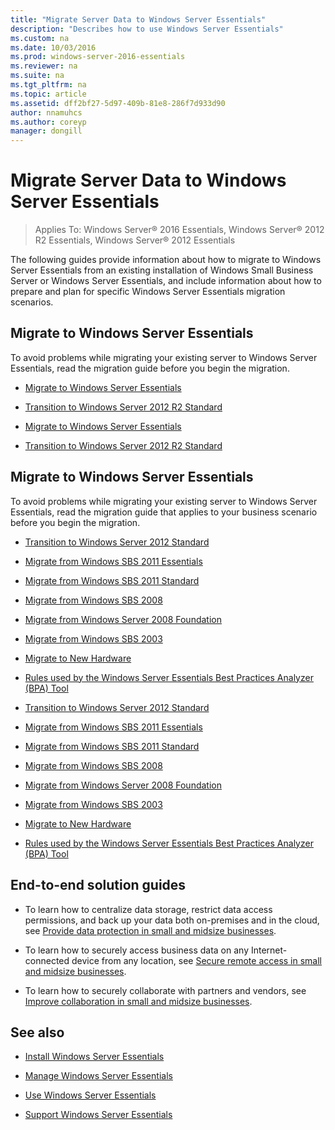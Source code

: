 ```yaml
---
title: "Migrate Server Data to Windows Server Essentials"
description: "Describes how to use Windows Server Essentials"
ms.custom: na
ms.date: 10/03/2016
ms.prod: windows-server-2016-essentials
ms.reviewer: na
ms.suite: na
ms.tgt_pltfrm: na
ms.topic: article
ms.assetid: dff2bf27-5d97-409b-81e8-286f7d933d90
author: nnamuhcs
ms.author: coreyp
manager: dongill
---
```


# Migrate Server Data to Windows Server Essentials

>Applies To: Windows Server&reg; 2016 Essentials, Windows Server&reg; 2012 R2 Essentials, Windows Server&reg; 2012 Essentials

The following guides provide information about how to migrate to Windows Server Essentials from an existing installation of Windows Small Business Server or Windows Server Essentials, and include information about how to prepare and plan for specific Windows Server Essentials migration scenarios.  
  
## Migrate to Windows Server Essentials  
 To avoid problems while migrating your existing server to  Windows Server Essentials, read the migration guide before you begin the migration.  
  

-   [Migrate to Windows Server Essentials](Migrate-from-Previous-Versions-to-Windows-Server-Essentials-or-Windows-Server-Essentials-Experience.md)  
  
-   [Transition to Windows Server 2012 R2 Standard](Transition-from-Windows-Server-2012-R2-Essentials-to-Windows-Server-2012-R2-Standard.md)  

-   [Migrate to Windows Server Essentials](../migrate/Migrate-from-Previous-Versions-to-Windows-Server-Essentials-or-Windows-Server-Essentials-Experience.md)  
  
-   [Transition to Windows Server 2012 R2 Standard](../migrate/Transition-from-Windows-Server-2012-R2-Essentials-to-Windows-Server-2012-R2-Standard.md)  

  
## Migrate to Windows Server Essentials  
 To avoid problems while migrating your existing server to  Windows Server Essentials, read the migration guide that applies to your business scenario before you begin the migration.  
  

-   [Transition to Windows Server 2012 Standard](Transition-from-Windows-Server-2012-Essentials-to-Windows-Server-2012-Standard.md)  
  
-   [Migrate from Windows SBS 2011 Essentials](Migrate-Windows-Small-Business-Server-2011-Essentials-to-Windows-Server-Essentials.md)  
  
-   [Migrate from Windows SBS 2011 Standard](Migrate-Windows-Small-Business-Server-2011-Standard-to-Windows-Server-Essentials.md)  
  
-   [Migrate from Windows SBS 2008](Migrate-Windows-Small-Business-Server-2008-to-Windows-Server-Essentials.md)  
  
-   [Migrate from Windows Server 2008 Foundation](Migrate-Windows-Server-2008-Foundation-to-Windows-Server-Essentials.md)  
  
-   [Migrate from Windows SBS 2003](Migrate-Windows-Small-Business-Server-2003-to-Windows-Server-Essentials.md)  
  
-   [Migrate to New Hardware](Migrate-Windows-Server-Essentials-to-New-Hardware.md)  
  
-   [Rules used by the Windows Server Essentials Best Practices Analyzer (BPA) Tool](Rules-used-by-the-Windows-Server-Essentials-Best-Practices-Analyzer--BPA--Tool.md)  

-   [Transition to Windows Server 2012 Standard](../migrate/Transition-from-Windows-Server-2012-Essentials-to-Windows-Server-2012-Standard.md)  
  
-   [Migrate from Windows SBS 2011 Essentials](../migrate/Migrate-Windows-Small-Business-Server-2011-Essentials-to-Windows-Server-Essentials.md)  
  
-   [Migrate from Windows SBS 2011 Standard](../migrate/Migrate-Windows-Small-Business-Server-2011-Standard-to-Windows-Server-Essentials.md)  
  
-   [Migrate from Windows SBS 2008](../migrate/Migrate-Windows-Small-Business-Server-2008-to-Windows-Server-Essentials.md)  
  
-   [Migrate from Windows Server 2008 Foundation](../migrate/Migrate-Windows-Server-2008-Foundation-to-Windows-Server-Essentials.md)  
  
-   [Migrate from Windows SBS 2003](../migrate/Migrate-Windows-Small-Business-Server-2003-to-Windows-Server-Essentials.md)  
  
-   [Migrate to New Hardware](../migrate/Migrate-Windows-Server-Essentials-to-New-Hardware.md)  
  
-   [Rules used by the Windows Server Essentials Best Practices Analyzer (BPA) Tool](../migrate/Rules-used-by-the-Windows-Server-Essentials-Best-Practices-Analyzer--BPA--Tool.md)  

  
## End-to-end solution guides  
  
-    To learn how to centralize data storage, restrict data access permissions, and back up your data both on-premises and in the cloud, see [Provide data protection in small and midsize businesses](http://technet.microsoft.com/library/dn582043.aspx).  
  
-    To learn how to securely access business data on any Internet-connected device from any location, see [Secure remote access in small and midsize businesses](http://technet.microsoft.com/library/dn629457.aspx).  
  
-    To learn how to securely collaborate with partners and vendors, see [Improve collaboration in small and midsize businesses](http://technet.microsoft.com/library/dn747893.aspx).  
  
## See also  
  
-   [Install Windows Server Essentials](../install/Install-Windows-Server-Essentials.md)  
  
-   [Manage Windows Server Essentials](../manage/Manage-Windows-Server-Essentials.md)  
  
-   [Use Windows Server Essentials](../use/Use-Windows-Server-Essentials.md)  
  
-   [Support Windows Server Essentials](../support/Support-Windows-Server-Essentials.md)
